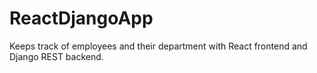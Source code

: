 # ReactDjangoApp
Keeps track of employees and their department with React frontend and Django REST backend.
